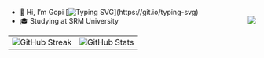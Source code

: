 - 👋 Hi, I’m Gopi
[![Typing SVG](https://readme-typing-svg.demolab.com?font=roboto&pause=1000&color=F78A8A&width=435&lines=Hi+there+%F0%9F%91%8B%F0%9F%8F%BB%2C+I'm+Kshitij+!)](https://git.io/typing-svg)
- 🎓 Studying at SRM University
                                <img align="right" src="https://visitor-badge.laobi.icu/badge?page_id=gopitejeshwarreddy.visitor-badge&left_text=Hellow%20Visitors" />
<div align="center">
  <table style="border-collapse: collapse;">
    <tr>
      <td>
        <img src="https://github-readme-streak-stats.herokuapp.com/?user=gopitejeshwarreddy&theme=dark&hide_border=false" alt="GitHub Streak" />
      </td>
      <td>
        <img src="https://github-readme-stats.vercel.app/api?username=gopitejeshwarreddy&show_icons=true&theme=dark" alt="GitHub Stats" />
      </td>
    </tr>
  </table>
</div>
